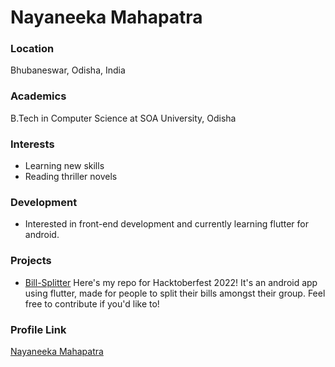 # Nayaneeka Mahapatra

### Location

Bhubaneswar, Odisha, India

### Academics

B.Tech in Computer Science at SOA University, Odisha

### Interests

- Learning new skills
- Reading thriller novels

### Development

- Interested in front-end development and currently learning flutter for android.

### Projects

- [Bill-Splitter](https://github.com/CareerDevelopmentHub/Bill-Splitter) Here's my repo for Hacktoberfest 2022! It's an android app using flutter, made for people to split their bills amongst their group. Feel free to contribute if you'd like to!

### Profile Link

[Nayaneeka Mahapatra](https://github.com/nexi9)
